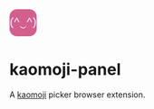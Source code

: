 <img src="public/icon-48.png" width="48px" />

# kaomoji-panel

A [kaomoji](https://en.wikipedia.org/wiki/Emoticon#Japanese_(kaomoji)) picker browser extension.